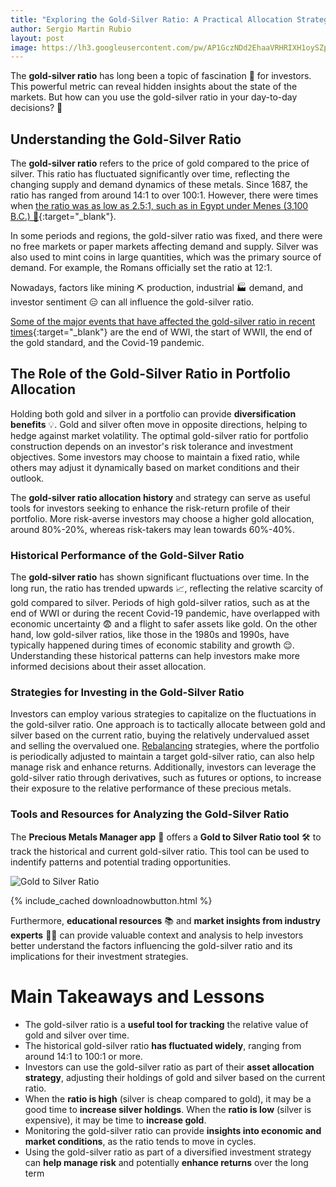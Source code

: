 ```yaml
---
title: "Exploring the Gold-Silver Ratio: A Practical Allocation Strategy" 
author: Sergio Martin Rubio
layout: post
image: https://lh3.googleusercontent.com/pw/AP1GczNDd2EhaaVRHRIXH1oySZp_eUaOKAtDDLkbZ03KLbBtcjNW4IeI3JR6h1xkjIaAAswysegQhG7-8pJFZY38ThFnN2JUiM2xpLqwtMXVd7eblROM0Li7lWVoKwMF8j2tyXjFcJ8deIALGhq4_3uUZn3Y=w1200-h628-s-no?authuser=1
---
```


The **gold-silver ratio** has long been a topic of fascination 🤩 for investors. This powerful metric can reveal hidden insights about the state of the markets. But how can you use the gold-silver ratio in your day-to-day decisions? 🤔

## Understanding the Gold-Silver Ratio

The **gold-silver ratio** refers to the price of gold compared to the price of silver. This ratio has fluctuated significantly over time, reflecting the changing supply and demand dynamics of these metals. Since 1687, the ratio has ranged from around 14:1 to over 100:1. However, there were times when [the ratio was as low as 2.5:1, such as in Egypt under Menes (3,100 B.C.) 🤯](https://www.youshouldbuygold.com/history-of-gold-silver-ratio/){:target="_blank"}.

In some periods and regions, the gold-silver ratio was fixed, and there were no free markets or paper markets affecting demand and supply. Silver was also used to mint coins in large quantities, which was the primary source of demand. For example, the Romans officially set the ratio at 12:1.

Nowadays, factors like mining ⛏️ production, industrial 🏭 demand, and investor sentiment 😑 can all influence the gold-silver ratio.

[Some of the major events that have affected the gold-silver ratio in recent times](https://www.mining.com/web/charting-the-gold-to-silver-ratio-over-200-years/){:target="_blank"} are the end of WWI, the start of WWII, the end of the gold standard, and the Covid-19 pandemic.

## The Role of the Gold-Silver Ratio in Portfolio Allocation

Holding both gold and silver in a portfolio can provide **diversification benefits** 💡. Gold and silver often move in opposite directions, helping to hedge against market volatility. The optimal gold-silver ratio for portfolio construction depends on an investor's risk tolerance and investment objectives. Some investors may choose to maintain a fixed ratio, while others may adjust it dynamically based on market conditions and their outlook.

The **gold-silver ratio allocation history** and strategy can serve as useful tools for investors seeking to enhance the risk-return profile of their portfolio. More risk-averse investors may choose a higher gold allocation, around 80%-20%, whereas risk-takers may lean towards 60%-40%.

### Historical Performance of the Gold-Silver Ratio

The **gold-silver ratio** has shown significant fluctuations over time. In the long run, the ratio has trended upwards 📈, reflecting the relative scarcity of gold compared to silver. Periods of high gold-silver ratios, such as at the end of WWI or during the recent Covid-19 pandemic, have overlapped with economic uncertainty 😨 and a flight to safer assets like gold. On the other hand, low gold-silver ratios, like those in the 1980s and 1990s, have typically happened during times of economic stability and growth 😌. Understanding these historical patterns can help investors make more informed decisions about their asset allocation.

### Strategies for Investing in the Gold-Silver Ratio

Investors can employ various strategies to capitalize on the fluctuations in the gold-silver ratio. One approach is to tactically allocate between gold and silver based on the current ratio, buying the relatively undervalued asset and selling the overvalued one. [Rebalancing](https://preciousmetalsmanager.com/blog/precious-metals-portfolio-allocation/) strategies, where the portfolio is periodically adjusted to maintain a target gold-silver ratio, can also help manage risk and enhance returns. Additionally, investors can leverage the gold-silver ratio through derivatives, such as futures or options, to increase their exposure to the relative performance of these precious metals.

### Tools and Resources for Analyzing the Gold-Silver Ratio

The **Precious Metals Manager app** 📱 offers a **Gold to Silver Ratio tool** 🛠️ to track the historical and current gold-silver ratio. This tool can be used to indentify patterns and potential trading opportunities.

<img class="img-fluid image-container" src="https://lh3.googleusercontent.com/pw/AP1GczOWYtFO74bu9_v5OeD1NiXY4Lcg60758LnZeXnqk9qKFAJPyHqTUDvCUURv01yPEEmE-aVkI0nGjDBfuJVcanuJfdLNXufQs_obvAUD28Sz3OIZOhNAOEkjlm2mhhgmE1miDmx9ARjjlZDDaonJhQjh=w1920-h1080-s-no?authuser=1" alt="Gold to Silver Ratio" />

{% include_cached downloadnowbutton.html %}

Furthermore, **educational resources** 📚 and **market insights from industry experts** 👩‍🔬 can provide valuable context and analysis to help investors better understand the factors influencing the gold-silver ratio and its implications for their investment strategies.

# Main Takeaways and Lessons

* The gold-silver ratio is a **useful tool for tracking** the relative value of gold and silver over time.
* The historical gold-silver ratio **has fluctuated widely**, ranging from around 14:1 to 100:1 or more.
* Investors can use the gold-silver ratio as part of their **asset allocation strategy**, adjusting their holdings of gold and silver based on the current ratio.
* When the **ratio is high** (silver is cheap compared to gold), it may be a good time to **increase silver holdings**. When the **ratio is low** (silver is expensive), it may be time to **increase gold**.
* Monitoring the gold-silver ratio can provide **insights into economic and market conditions**, as the ratio tends to move in cycles.
* Using the gold-silver ratio as part of a diversified investment strategy can **help manage risk** and potentially **enhance returns** over the long term
